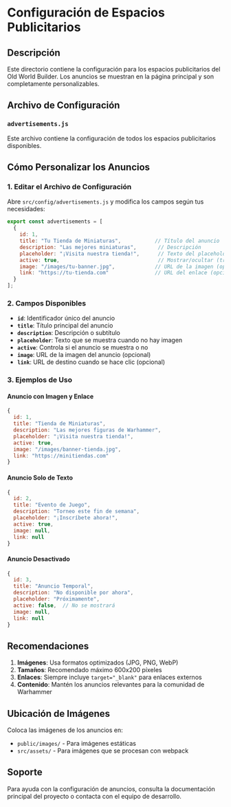 # Configuración de Espacios Publicitarios

## Descripción

Este directorio contiene la configuración para los espacios publicitarios del Old World Builder. Los anuncios se muestran en la página principal y son completamente personalizables.

## Archivo de Configuración

### `advertisements.js`

Este archivo contiene la configuración de todos los espacios publicitarios disponibles.

## Cómo Personalizar los Anuncios

### 1. Editar el Archivo de Configuración

Abre `src/config/advertisements.js` y modifica los campos según tus necesidades:

```javascript
export const advertisements = [
  {
    id: 1,
    title: "Tu Tienda de Miniaturas",           // Título del anuncio
    description: "Las mejores miniaturas",       // Descripción
    placeholder: "¡Visita nuestra tienda!",      // Texto del placeholder
    active: true,                                // Mostrar/ocultar (true/false)
    image: "/images/tu-banner.jpg",             // URL de la imagen (opcional)
    link: "https://tu-tienda.com"               // URL del enlace (opcional)
  }
];
```

### 2. Campos Disponibles

- **`id`**: Identificador único del anuncio
- **`title`**: Título principal del anuncio
- **`description`**: Descripción o subtítulo
- **`placeholder`**: Texto que se muestra cuando no hay imagen
- **`active`**: Controla si el anuncio se muestra o no
- **`image`**: URL de la imagen del anuncio (opcional)
- **`link`**: URL de destino cuando se hace clic (opcional)

### 3. Ejemplos de Uso

#### Anuncio con Imagen y Enlace
```javascript
{
  id: 1,
  title: "Tienda de Miniaturas",
  description: "Las mejores figuras de Warhammer",
  placeholder: "¡Visita nuestra tienda!",
  active: true,
  image: "/images/banner-tienda.jpg",
  link: "https://minitiendas.com"
}
```

#### Anuncio Solo de Texto
```javascript
{
  id: 2,
  title: "Evento de Juego",
  description: "Torneo este fin de semana",
  placeholder: "¡Inscríbete ahora!",
  active: true,
  image: null,
  link: null
}
```

#### Anuncio Desactivado
```javascript
{
  id: 3,
  title: "Anuncio Temporal",
  description: "No disponible por ahora",
  placeholder: "Próximamente",
  active: false,  // No se mostrará
  image: null,
  link: null
}
```

## Recomendaciones

1. **Imágenes**: Usa formatos optimizados (JPG, PNG, WebP)
2. **Tamaños**: Recomendado máximo 600x200 píxeles
3. **Enlaces**: Siempre incluye `target="_blank"` para enlaces externos
4. **Contenido**: Mantén los anuncios relevantes para la comunidad de Warhammer

## Ubicación de Imágenes

Coloca las imágenes de los anuncios en:
- `public/images/` - Para imágenes estáticas
- `src/assets/` - Para imágenes que se procesan con webpack

## Soporte

Para ayuda con la configuración de anuncios, consulta la documentación principal del proyecto o contacta con el equipo de desarrollo.
